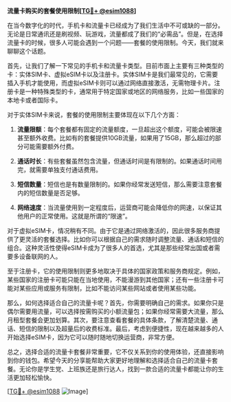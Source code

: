 **流量卡购买的套餐使用限制[[TG💪+ @esim1088](https://t.me/s/esim1088)]**

在当今数字化的时代，手机卡和流量卡已经成为了我们生活中不可或缺的一部分。无论是日常通讯还是刷视频、玩游戏，流量都成了我们的“必需品”。但是，在选择流量卡的时候，很多人可能会遇到一个问题——套餐的使用限制。今天，我们就来聊聊这个话题。

首先，让我们了解一下常见的手机卡和流量卡类型。目前市面上主要有三种类型的卡：实体SIM卡、虚拟eSIM卡以及注册卡。实体SIM卡是我们最常见的，它需要插入手机才能使用，而虚拟eSIM卡则可以通过网络直接激活，无需物理卡片。注册卡是一种特殊类型的卡，通常用于特定国家或地区的网络服务，比如一些国家的本地卡或者国际卡。

对于实体SIM卡来说，套餐的使用限制主要体现在以下几个方面：

1. **流量限额**：每个套餐都有固定的流量额度，一旦超出这个额度，可能会被限速甚至额外收费。比如有的套餐提供10GB流量，如果用了15GB，那么超过的部分可能需要额外付费。

2. **通话时长**：有些套餐虽然包含流量，但通话时间是有限制的。如果通话时间用完，就需要单独支付通话费用。

3. **短信数量**：短信也是有数量限制的。如果你经常发送短信，那么需要注意套餐内的短信数量是否足够。

4. **网络速度**：当流量使用到一定程度后，运营商可能会降低你的网速，以保证其他用户的正常使用。这就是所谓的“限速”。

对于虚拟eSIM卡，情况稍有不同。由于它是通过网络激活的，因此很多服务商提供了更灵活的套餐选择。比如你可以根据自己的需求随时调整流量、通话和短信的组合。这种灵活性使得eSIM卡成为了很多人的首选，尤其是那些经常出国或者需要多设备联网的人。

至于注册卡，它的使用限制则更多地取决于具体的国家政策和服务商规定。例如，某些国家的注册卡可能只能在当地使用，不能漫游到其他国家；还有一些注册卡可能对某些应用或服务有限制，比如不能访问某些网站或者使用某些功能。

那么，如何选择适合自己的流量卡呢？首先，你需要明确自己的需求。如果你只是偶尔需要用流量，可以选择按需购买的小额流量包；如果你经常需要大流量，那么月租型套餐会更加划算。其次，要注意查看套餐的具体条款，了解清楚流量、通话、短信的限制以及超量后的收费标准。最后，考虑到便捷性，现在越来越多的人开始选择eSIM卡，因为它可以随时随地切换运营商，非常方便。

总之，选择合适的流量卡套餐非常重要，它不仅关系到你的使用体验，还直接影响到你的钱包。希望今天的分享能帮助大家更好地理解和选择适合自己的流量卡套餐。无论你是学生党、上班族还是旅行达人，找到一款合适的流量卡都能让你的生活更加轻松愉快。

[[TG💪+ @esim1088](https://t.me/s/esim1088) ![Image](https://i.postimg.cc/4NQfJmqS/Snipaste-2025-05-13-00-14-12.png)]